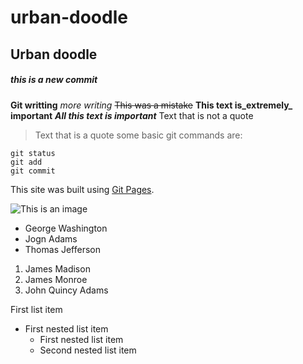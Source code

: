 # urban-doodle
## Urban doodle
##### this is a new commit
**Git writting**
*more writing*
~~This was a mistake~~
**This text is_extremely_ important**
***All this text is important***
Text that is not a quote
>Text that is a quote
some basic git commands are:
```
git status
git add
git commit
```
This site was built using [Git Pages](https://pages.github.com/).

![This is an image](https://myoctocat.com/assets/images/base-octocat.svg) 

- George Washington
- Jogn Adams
- Thomas Jefferson

1. James Madison
2. James Monroe
3. John Quincy Adams

First list item
- First nested list item
  - First nested list item
  - Second nested list item


